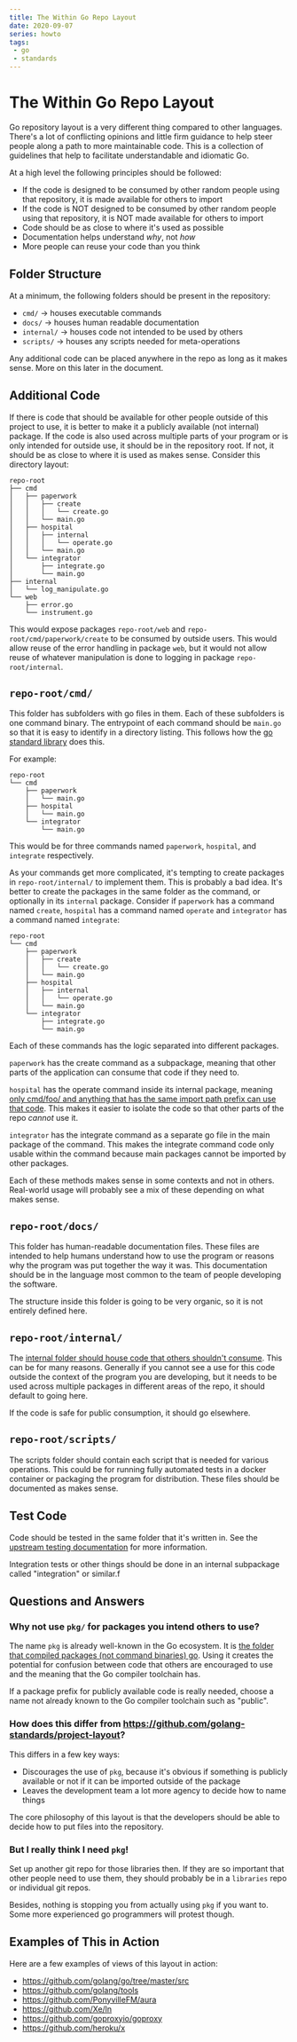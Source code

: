 ```yaml
---
title: The Within Go Repo Layout
date: 2020-09-07
series: howto
tags:
 - go
 - standards
---
```


# The Within Go Repo Layout

Go repository layout is a very different thing compared to other languages.
There's a lot of conflicting opinions and little firm guidance to help steer
people along a path to more maintainable code. This is a collection of
guidelines that help to facilitate understandable and idiomatic Go.

At a high level the following principles should be followed:

- If the code is designed to be consumed by other random people using that
  repository, it is made available for others to import
- If the code is NOT designed to be consumed by other random people using that
  repository, it is NOT made available for others to import
- Code should be as close to where it's used as possible
- Documentation helps understand _why_, not _how_
- More people can reuse your code than you think

## Folder Structure

At a minimum, the following folders should be present in the repository:

- `cmd/` -> houses executable commands
- `docs/` -> houses human readable documentation
- `internal/` -> houses code not intended to be used by others
- `scripts/` -> houses any scripts needed for meta-operations

Any additional code can be placed anywhere in the repo as long as it makes
sense. More on this later in the document.

## Additional Code

If there is code that should be available for other people outside of this
project to use, it is better to make it a publicly available (not internal)
package. If the code is also used across multiple parts of your program or is
only intended for outside use, it should be in the repository root. If not, it
should be as close to where it is used as makes sense. Consider this directory
layout:

```
repo-root
├── cmd
│   ├── paperwork
│   │   ├── create
│   │   │   └── create.go
│   │   └── main.go
│   ├── hospital
│   │   ├── internal
│   │   │   └── operate.go
│   │   └── main.go
│   └── integrator
│       ├── integrate.go
│       └── main.go
├── internal
│   └── log_manipulate.go
└── web
    ├── error.go
    └── instrument.go
```

This would expose packages `repo-root/web` and `repo-root/cmd/paperwork/create`
to be consumed by outside users. This would allow reuse of the error handling in
package `web`, but it would not allow reuse of whatever manipulation is done to
logging in package `repo-root/internal`. 

## `repo-root/cmd/`

This folder has subfolders with go files in them. Each of these subfolders is
one command binary. The entrypoint of each command should be `main.go` so that
it is easy to identify in a directory listing. This follows how the [go standard
library][stdlibcmd] does this. 

For example:

```
repo-root
└── cmd
    ├── paperwork
    │   └── main.go
    ├── hospital
    │   └── main.go
    └── integrator
        └── main.go
```

This would be for three commands named `paperwork`, `hospital`, and `integrate`
respectively.

As your commands get more complicated, it's tempting to create packages in
`repo-root/internal/` to implement them. This is probably a bad idea. It's
better to create the packages in the same folder as the command, or optionally
in its `internal` package. Consider if `paperwork` has a command named `create`,
`hospital` has a command named `operate` and `integrator` has a command named
`integrate`:

```
repo-root
└── cmd
    ├── paperwork
    │   ├── create
    │   │   └── create.go
    │   └── main.go
    ├── hospital
    │   ├── internal
    │   │   └── operate.go
    │   └── main.go
    └── integrator
        ├── integrate.go
        └── main.go
```

Each of these commands has the logic separated into different packages. 

`paperwork` has the create command as a subpackage, meaning that other parts of the
application can consume that code if they need to. 

`hospital` has the operate command inside its internal package, meaning [only
cmd/foo/ and anything that has the same import path prefix can use that
code][internalcode]. 
This makes it easier to isolate the code so that other parts of the repo
_cannot_ use it. 

`integrator` has the integrate command as a separate go file in the main package of
the command. This makes the integrate command code only usable within the
command because main packages cannot be imported by other packages.

Each of these methods makes sense in some contexts and not in others. Real-world
usage will probably see a mix of these depending on what makes sense.

## `repo-root/docs/`

This folder has human-readable documentation files. 
These files are intended to help humans understand how to
use the program or reasons why the program was put together the way it was. This
documentation should be in the language most common to the team of people
developing the software.

The structure inside this folder is going to be very organic, so it is not
entirely defined here.

## `repo-root/internal/`

The [internal folder should house code that others shouldn't
consume][internalcode]. This can be for many reasons. Generally if you cannot
see a use for this code outside the context of the program you are developing,
but it needs to be used across multiple packages in different areas of the repo, 
it should default to going here.

If the code is safe for public consumption, it should go elsewhere.

## `repo-root/scripts/`

The scripts folder should contain each script that is needed for various
operations. This could be for running fully automated tests in a docker
container or packaging the program for distribution. These files should be
documented as makes sense.

## Test Code

Code should be tested in the same folder that it's written in. See the [upstream
testing documentation][gotest] for more information.

Integration tests or other things should be done in an internal subpackage
called "integration" or similar.f

## Questions and Answers

### Why not use `pkg/` for packages you intend others to use?

The name `pkg` is already well-known in the Go ecosystem. It is [the folder that
compiled packages (not command binaries) go][pkgfolder]. Using it creates the
potential for confusion between code that others are encouraged to use and the
meaning that the Go compiler toolchain has.

If a package prefix for publicly available code is really needed, choose a name
not already known to the Go compiler toolchain such as "public".

### How does this differ from https://github.com/golang-standards/project-layout?

This differs in a few key ways:

- Discourages the use of `pkg`, because it's obvious if something is publicly
  available or not if it can be imported outside of the package
- Leaves the development team a lot more agency to decide how to name things

The core philosophy of this layout is that the developers should be able to
decide how to put files into the repository. 

### But I really think I need `pkg`!

Set up another git repo for those libraries then. If they are so important that
other people need to use them, they should probably be in a `libraries` repo or
individual git repos.

Besides, nothing is stopping you from actually using `pkg` if you want to. Some
more experienced go programmers will protest though.

## Examples of This in Action

Here are a few examples of views of this layout in action:

- https://github.com/golang/go/tree/master/src
- https://github.com/golang/tools
- https://github.com/PonyvilleFM/aura
- https://github.com/Xe/ln
- https://github.com/goproxyio/goproxy
- https://github.com/heroku/x

[stdlibcmd]: https://github.com/golang/go/tree/master/src/cmd
[internalcode]: https://docs.google.com/document/d/1e8kOo3r51b2BWtTs_1uADIA5djfXhPT36s6eHVRIvaU/edit
[gotest]: https://golang.org/pkg/testing/
[pkgfolder]: https://www.digitalocean.com/community/tutorials/understanding-the-gopath
